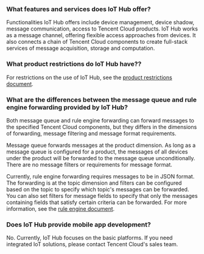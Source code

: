 [//]: # (chinagitpath:XXXXX)

### What features and services does IoT Hub offer?
Functionalities IoT Hub offers include device management, device shadow, message communication, access to Tencent Cloud products. IoT Hub works as a message channel, offering flexible access approaches from devices. It also connects a chain of Tencent Cloud components to create full-stack services of message acquisition, storage and computation.

### What product restrictions do IoT Hub have??
For restrictions on the use of IoT Hub, see the [product restrictions document](https://cloud.tencent.com/document/product/634/15241).

### What are the differences between the message queue and rule engine forwarding provided by IoT Hub?
Both message queue and rule engine forwarding can forward messages to the specified Tencent Cloud components, but they differs in the dimensions of forwarding, message filtering and message format requirements.

Message queue forwards messages at the product dimension. As long as a message queue is configured for a product, the messages of all devices under the product will be forwarded to the message queue unconditionally. There are no message filters or requirements for message format.

Currently, rule engine forwarding requires messages to be in JSON format. The forwarding is at the topic dimension and filters can be configured based on the topic to specify which topic's messages can be forwarded. You can also set filters for message fields to specify that only the messages containing fields that satisfy certain criteria can be forwarded. For more information, see the [rule engine document](https://cloud.tencent.com/document/product/634/14447).

### Does IoT Hub provide mobile app development?
No. Currently, IoT Hub focuses on the basic platforms. If you need integrated IoT solutions, please contact Tencent Cloud's sales team.
